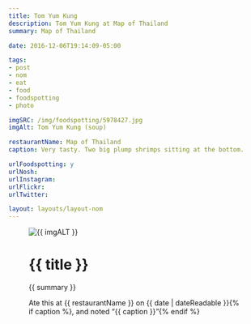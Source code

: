 ```yaml
---
title: Tom Yum Kung
description: Tom Yum Kung at Map of Thailand
summary: Map of Thailand

date: 2016-12-06T19:14:09-05:00

tags:
- post
- nom
- eat
- food
- foodspotting
- photo

imgSRC: /img/foodspotting/5978427.jpg
imgAlt: Tom Yum Kung (soup)

restaurantName: Map of Thailand
caption: Very tasty. Two big plump shrimps sitting at the bottom.

urlFoodspotting: y
urlNosh:
urlInstagram:
urlFlickr:
urlTwitter:

layout: layouts/layout-nom
---
```

<figure class="nom">
	<img class="u-photo img-border" src="{{ imgSRC }}" alt="{{ imgALT }}">
	<figcaption>
		<h1 class="title p-name">{{ title }}</h1>
		<p class="summary">{{ summary }}</p>
		<p>Ate this at {{ restaurantName }} on <time class="dt-published" datetime="{{ date | dateIso }}">{{ date | dateReadable }}</time>{% if caption %}, and noted <q class="caption">{{ caption }}</q>{% endif %}
	</figcaption>
</figure>